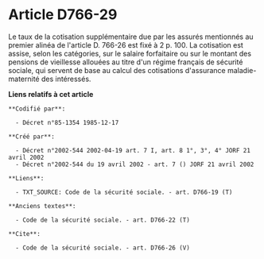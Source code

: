 # Article D766-29

Le taux de la cotisation supplémentaire due par les assurés mentionnés au premier alinéa de l'article D. 766-26 est fixé à 2
p. 100. La cotisation est assise, selon les catégories, sur le salaire forfaitaire ou sur le montant des pensions de
vieillesse allouées au titre d'un régime français de sécurité sociale, qui servent de base au calcul des cotisations
d'assurance maladie-maternité des intéressés.

**Liens relatifs à cet article**

	**Codifié par**:

	  - Décret n°85-1354 1985-12-17

	**Créé par**:

	  - Décret n°2002-544 2002-04-19 art. 7 I, art. 8 1°, 3°, 4° JORF 21 avril 2002
	  - Décret n°2002-544 du 19 avril 2002 - art. 7 () JORF 21 avril 2002

	**Liens**:

	  - TXT_SOURCE: Code de la sécurité sociale. - art. D766-19 (T)

	**Anciens textes**:

	  - Code de la sécurité sociale. - art. D766-22 (T)

	**Cite**:

	  - Code de la sécurité sociale. - art. D766-26 (V)
